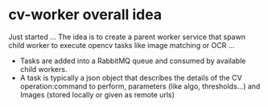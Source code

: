 # cv-worker overall idea
Just started ...
The idea is to create a parent worker service that spawn child worker to execute opencv tasks like image matching or OCR ...
* Tasks are added into a RabbitMQ queue and consumed by available child workers.
* A task is typically a json object that describes the details of the CV operation:command to perform, parameters (like algo, thresholds...)
and Images (stored locally or given as remote urls)
